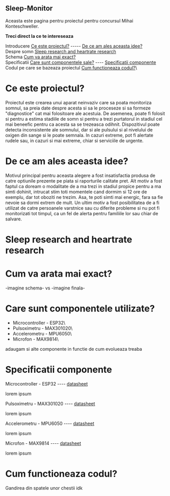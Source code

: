 ## Sleep-Monitor
Aceasta este pagina pentru proiectul pentru concursul Mihai Konteschweller.

**Treci direct la ce te intereseaza**

Introducere [Ce este proiectul?](#ce-este-proiectul) ----- [De ce am ales aceasta idee?](#de-ce-am-ales-aceasta-idee)\
Despre somn [Sleep research and heartrate research](#sleep-research-and-heartrate-research)\
Schema [Cum va arata mai exact?](#cum-va-arata-mai-exact)\
Specificatii [Care sunt componentele sale?](#care-sunt-componentele-utilizate) ---- [Specificatii componente](#specificatii-componente)\
Codul pe care se bazeaza proiectul [Cum functioneaza codul?](#cum-functioneaza-codul)\

# Ce este proiectul?

Proiectul este crearea unui aparat neinvaziv care sa poata monitoriza somnul, sa preia date despre acesta si sa le proceseze si sa formeze "diagnostice" cat mai folositoare ale acestuia. De asemenea, poate fi folosit si pentru a estima stadiile de somn si pentru a trezi purtatorul in stadiul cel mai beneefic pentru ca acesta sa se trezeasca odihnit. Dispozitivul poate detecta inconsistente ale somnului, dar si ale pulsului si al nivelului de oxigen din sange si le poate semnala. In cazuri extreme, pot fi alertate rudele sau, in cazuri si mai extreme, chiar si serviciile de urgente.


# De ce am ales aceasta idee?

Motivul principal pentru aceasta alegere a fost insatisfactia produsa de catre optiunile prezente pe piata si raporturile calitate pret. Alt motiv a fost faptul ca doream o modalitate de a ma trezi in stadiul propice pentru a ma simti dohinit, intrucat stim toti momentele cand dormim si 12 ore de exemplu, dar tot oboziti ne trezim. Asa, te poti simti mai energic, fara sa fie nevoie sa dormi extrem de mult. Un ultim motiv a fost posibilitatea de a fi utilizat de catre persoanele varstnice sau cu diferite probleme si nu pot fi monitorizati tot timpul, ca un fel de alerta pentru familiile lor sau chiar de salvare.


# Sleep research and heartrate research


# Cum va arata mai exact?

-imagine schema-  vs  -imagine finala-


# Care sunt componentele utilizate?

+ Microcontroller - ESP32\
+ Pulsoximetru - MAX301020\
+ Accelerometru - MPU6050\
+ Microfon - MAX9814\

adaugam si alte componente in functie de cum evolueaza treaba


# Specificatii componente

Microcontroller - ESP32 ---- [datasheet](esp32_datasheet_en.pdf)

lorem ipsum

Pulsoximetru - MAX301020 ---- [datasheet](max30102.pdf)

lorem ipsum

Accelerometru - MPU6050 ---- [datasheet](MPU-6000-Datasheet1.pdf)

lorem ipsum

Microfon - MAX9814 ---- [datasheet](max9814.pdf)

lorem  ipsum


# Cum functioneaza codul?

Gandirea din spatele unor chestii idk
